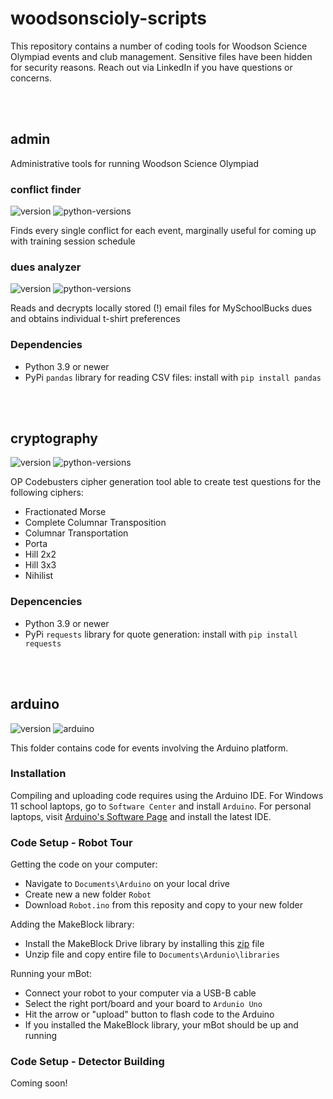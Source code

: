 # woodsonscioly-scripts

This repository contains a number of coding tools for Woodson Science Olympiad events and club management. Sensitive files have been hidden for security reasons. Reach out via LinkedIn if you have questions or concerns. 

<br><br>

## admin
Administrative tools for running Woodson Science Olympiad

### conflict finder
![version](https://img.shields.io/badge/release-v2.0.0-blue)
![python-versions](https://img.shields.io/badge/python-3.9_%7C_3.10_%7C_3.11-limegreen)

Finds every single conflict for each event, marginally useful for coming up with training session schedule


### dues analyzer
![version](https://img.shields.io/badge/release-v1.0.1-blue)
![python-versions](https://img.shields.io/badge/python-3.9_%7C_3.10_%7C_3.11-limegreen)

Reads and decrypts locally stored (!) email files for MySchoolBucks dues and obtains individual t-shirt preferences


### Dependencies
- Python 3.9 or newer
- PyPi `pandas` library for reading CSV files: install with `pip install pandas`

<br><br>


## cryptography
![version](https://img.shields.io/badge/release-v3.1.0-blue)
![python-versions](https://img.shields.io/badge/python-3.9_%7C_3.10_%7C_3.11-limegreen)

OP Codebusters cipher generation tool able to create test questions for the following ciphers: 
- Fractionated Morse
- Complete Columnar Transposition
- Columnar Transportation
- Porta
- Hill 2x2
- Hill 3x3
- Nihilist


### Depencencies
- Python 3.9 or newer
- PyPi `requests` library for quote generation: install with `pip install requests`

<br><br>



## arduino
![version](https://img.shields.io/badge/release-v1.0.0-blue)
![arduino](https://img.shields.io/static/v1?label=Arduino&message=v2.2.1&logo=arduino&logoColor=white&color=blue)

This folder contains code for events involving the Arduino platform. 

### Installation
Compiling and uploading code requires using the Arduino IDE. For Windows 11 school laptops, go to `Software Center` and install `Arduino`. For personal laptops, visit [Arduino's Software Page](https://www.arduino.cc/en/software) and install the latest IDE.


### Code Setup - Robot Tour

Getting the code on your computer: 
- Navigate to `Documents\Arduino` on your local drive
- Create new a new folder `Robot`
- Download `Robot.ino` from this reposity and copy to your new folder

Adding the MakeBlock library:
- Install the MakeBlock Drive library by installing this [zip](https://codeload.github.com/Makeblock-official/Makeblock-Libraries/zip/master) file
- Unzip file and copy entire file to `Documents\Ardunio\libraries`

Running your mBot:
- Connect your robot to your computer via a USB-B cable
- Select the right port/board and your board to `Ardunio Uno`
- Hit the arrow or "upload" button to flash code to the Arduino
- If you installed the MakeBlock library, your mBot should be up and running


### Code Setup - Detector Building

Coming soon!


